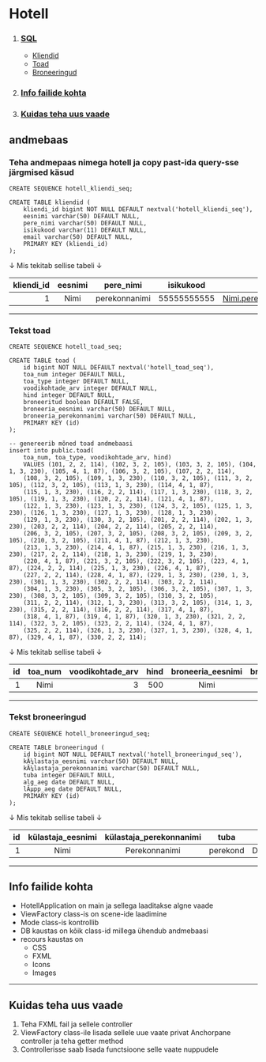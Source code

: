 # Hotell
1. ### [ SQL](https://github.com/KarlJug/hotel/blob/main/README.md#andmebaas)
	- [Kliendid](https://github.com/KarlJug/hotel/blob/main/README.md#teha-andmepaas-nimega-hotell-ja-copy-past-ida-query-sse-j%C3%A4rgmised-k%C3%A4sud)
	- [Toad](https://github.com/KarlJug/hotel/blob/main/README.md#tekst-toad)
	- [Broneeringud](https://github.com/KarlJug/hotel/blob/main/README.md#tekst-broneeringud)
	
2. ### [Info failide kohta](https://github.com/KarlJug/hotel/blob/main/README.md#info-failide-kohta-1)

3. ### [Kuidas teha uus vaade](https://github.com/KarlJug/hotel/blob/main/README.md#kuidas-teha-uus-vaade-1)

## andmebaas

### Teha andmepaas nimega hotell ja copy past-ida query-sse järgmised käsud

```
CREATE SEQUENCE hotell_kliendi_seq;

CREATE TABLE kliendid (
	kliendi_id bigint NOT NULL DEFAULT nextval('hotell_kliendi_seq'),
	eesnimi varchar(50) DEFAULT NULL,
	pere_nimi varchar(50) DEFAULT NULL,
	isikukood varchar(11) DEFAULT NULL,
	email varchar(50) DEFAULT NULL,
	PRIMARY KEY (kliendi_id)
);
```

 &#8595; Mis tekitab sellise tabeli &#8595;

| kliendi_id | eesnimi       | pere_nimi     | isikukood   | email                   |
| ----------:|:-------------:|:-------------:|:-----------:|:-----------------------:|
| 1          | Nimi          | perekonnanimi | 55555555555 | Nimi.perekond@gmail.com |

***

### Tekst toad

```
CREATE SEQUENCE hotell_toad_seq;

CREATE TABLE toad (
	id bigint NOT NULL DEFAULT nextval('hotell_toad_seq'),
	toa_num integer DEFAULT NULL,
	toa_type integer DEFAULT NULL,
	voodikohtade_arv integer DEFAULT NULL,
	hind integer DEFAULT NULL,
	broneeritud boolean DEFAULT FALSE,
	broneeria_eesnimi varchar(50) DEFAULT NULL,
	broneeria_perekonnanimi varchar(50) DEFAULT NULL,
	PRIMARY KEY (id)
);

-- genereerib mõned toad andmebaasi
insert into public.toad(
	toa_num, toa_type, voodikohtade_arv, hind)
	VALUES (101, 2, 2, 114), (102, 3, 2, 105), (103, 3, 2, 105), (104, 1, 3, 230), (105, 4, 1, 87), (106, 3, 2, 105), (107, 2, 2, 114),
	(108, 3, 2, 105), (109, 1, 3, 230), (110, 3, 2, 105), (111, 3, 2, 105), (112, 3, 2, 105), (113, 1, 3, 230), (114, 4, 1, 87),
	(115, 1, 3, 230), (116, 2, 2, 114), (117, 1, 3, 230), (118, 3, 2, 105), (119, 1, 3, 230), (120, 2, 2, 114), (121, 4, 1, 87),
	(122, 1, 3, 230), (123, 1, 3, 230), (124, 3, 2, 105), (125, 1, 3, 230), (126, 1, 3, 230), (127, 1, 3, 230), (128, 1, 3, 230),
	(129, 1, 3, 230), (130, 3, 2, 105), (201, 2, 2, 114), (202, 1, 3, 230), (203, 2, 2, 114), (204, 2, 2, 114), (205, 2, 2, 114),
	(206, 3, 2, 105), (207, 3, 2, 105), (208, 3, 2, 105), (209, 3, 2, 105), (210, 3, 2, 105), (211, 4, 1, 87), (212, 1, 3, 230),
	(213, 1, 3, 230), (214, 4, 1, 87), (215, 1, 3, 230), (216, 1, 3, 230), (217, 2, 2, 114), (218, 1, 3, 230), (219, 1, 3, 230),
	(220, 4, 1, 87), (221, 3, 2, 105), (222, 3, 2, 105), (223, 4, 1, 87), (224, 2, 2, 114), (225, 1, 3, 230), (226, 4, 1, 87),
	(227, 2, 2, 114), (228, 4, 1, 87), (229, 1, 3, 230), (230, 1, 3, 230), (301, 1, 3, 230), (302, 2, 2, 114), (303, 2, 2, 114),
	(304, 1, 3, 230), (305, 3, 2, 105), (306, 3, 2, 105), (307, 1, 3, 230), (308, 3, 2, 105), (309, 3, 2, 105), (310, 3, 2, 105),
	(311, 2, 2, 114), (312, 1, 3, 230), (313, 3, 2, 105), (314, 1, 3, 230), (315, 2, 2, 114), (316, 2, 2, 114), (317, 4, 1, 87),
	(318, 4, 1, 87), (319, 4, 1, 87), (320, 1, 3, 230), (321, 2, 2, 114), (322, 3, 2, 105), (323, 2, 2, 114), (324, 4, 1, 87),
	(325, 2, 2, 114), (326, 1, 3, 230), (327, 1, 3, 230), (328, 4, 1, 87), (329, 4, 1, 87), (330, 2, 2, 114);
```

&#8595; Mis tekitab sellise tabeli &#8595;

| id	 | toa_num       | voodikohtade_arv | hind | broneeria_eesnimi | broneeria_perekonnanimi |
| ------:|:-------------:|-----------------:|-----:|:-----------------:|:-----------------------:|
| 1      | Nimi          | 3                | 500  | Nimi	       | Perekonnanimi	         |

***

### Tekst broneeringud

```
CREATE SEQUENCE hotell_broneeringud_seq;

CREATE TABLE broneeringud (
	id bigint NOT NULL DEFAULT nextval('hotell_broneeringud_seq'),
	kÃ¼lastaja_eesnimi varchar(50) DEFAULT NULL,
	kÃ¼lastaja_perekonnanimi varchar(50) DEFAULT NULL,
	tuba integer DEFAULT NULL,
	alg_aeg date DEFAULT NULL,
	lÃµpp_aeg date DEFAULT NULL,
	PRIMARY KEY (id)
);
```
&#8595; Mis tekitab sellise tabeli &#8595;

| id 	 | külastaja_eesnimi | külastaja_perekonnanimi | tuba          | alg_aeg    | lõpp_aeg   |
| ------:|:-----------------:|:-----------------------:|:-------------:|:----------:|:----------:|
| 1      | Nimi              | Perekonnanimi           | perekond      | DD.MM.YYYY | DD.MM.YYYY |

***

## Info failide kohta

- HotellApplication on main ja sellega laaditakse algne vaade
- ViewFactory class-is on scene-ide laadimine
- Mode class-is kontrollib
- DB kaustas on kõik class-id millega ühendub andmebaasi
- recours kaustas on
	- CSS
	- FXML
	- Icons
	- Images

***

## Kuidas teha uus vaade

1. Teha FXML fail ja sellele controller
2. ViewFactory class-ile lisada sellele uue vaate privat Anchorpane controller ja teha getter method
3. Controllerisse saab lisada functsioone selle vaate nuppudele

